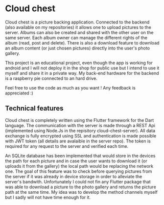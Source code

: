 # Cloud chest

Cloud chest is a picture backing application. Connected to the backend (also available on my repositories) it allows one to upload pictures to the server.
Albums can also be created and shared with the other user on the same server. Each album owner can manage the different rights of the album (read, post and delete).
There is also a download feature to download an album content (or just chosen pictures) directly into the user's photo gallery.

This project is an educational project, even though the app is working for android and I will not deploy it in the shop for public use but I intend to use it myself and share it in a private way. My back-end hardware for the backend is a raspberry pie connected to an hard drive.

Feel free to use the code as much as you want ! Any feedback is appreciated :)

## Technical features

Cloud chest is completely written using the Flutter framework for the Dart language.
The communication with the server is made through a REST Api (implemented using Node.Js in the repisitory cloud-chest-server). All data exchange is fully encrypted using SSL and authentication is made possible with JWT token (all details are avalaible in the server repo).
The token is required for any request to the server and verified each time.

An SQLite database has been implemented that would store in the devices the path for each picture and in case the user wants to download it (or uploads it from the gallery) the local path would be replacing the network one. The goal of this feature was to check before querying pictures from the server if it was already in device storage in order to alleviate the server's bandwith.
Unfortunately I could not fin any Flutter package that was able to download a picture to the photo gallery and returns the picture path at the same time. My idea was to develop the method channels myself but I sadly will not have time enough for it.

